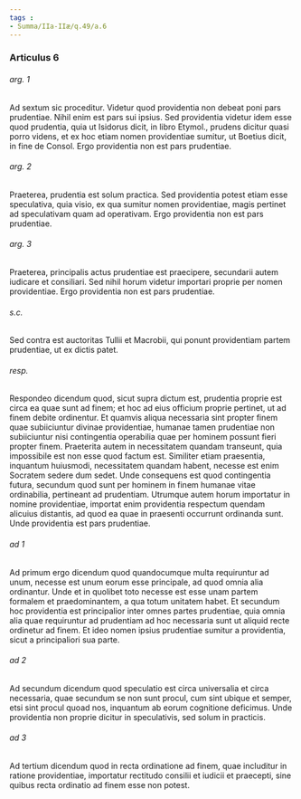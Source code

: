 ```yaml
---
tags : 
- Summa/IIa-IIæ/q.49/a.6
---
```


### Articulus 6

###### arg. 1
Ad sextum sic proceditur. Videtur quod providentia non debeat poni pars prudentiae. Nihil enim est pars sui ipsius. Sed providentia videtur idem esse quod prudentia, quia ut Isidorus dicit, in libro Etymol., prudens dicitur quasi porro videns, et ex hoc etiam nomen providentiae sumitur, ut Boetius dicit, in fine de Consol. Ergo providentia non est pars prudentiae.

###### arg. 2
Praeterea, prudentia est solum practica. Sed providentia potest etiam esse speculativa, quia visio, ex qua sumitur nomen providentiae, magis pertinet ad speculativam quam ad operativam. Ergo providentia non est pars prudentiae.

###### arg. 3
Praeterea, principalis actus prudentiae est praecipere, secundarii autem iudicare et consiliari. Sed nihil horum videtur importari proprie per nomen providentiae. Ergo providentia non est pars prudentiae.

###### s.c.
Sed contra est auctoritas Tullii et Macrobii, qui ponunt providentiam partem prudentiae, ut ex dictis patet.

###### resp.
Respondeo dicendum quod, sicut supra dictum est, prudentia proprie est circa ea quae sunt ad finem; et hoc ad eius officium proprie pertinet, ut ad finem debite ordinentur. Et quamvis aliqua necessaria sint propter finem quae subiiciuntur divinae providentiae, humanae tamen prudentiae non subiiciuntur nisi contingentia operabilia quae per hominem possunt fieri propter finem. Praeterita autem in necessitatem quandam transeunt, quia impossibile est non esse quod factum est. Similiter etiam praesentia, inquantum huiusmodi, necessitatem quandam habent, necesse est enim Socratem sedere dum sedet. Unde consequens est quod contingentia futura, secundum quod sunt per hominem in finem humanae vitae ordinabilia, pertineant ad prudentiam. Utrumque autem horum importatur in nomine providentiae, importat enim providentia respectum quendam alicuius distantis, ad quod ea quae in praesenti occurrunt ordinanda sunt. Unde providentia est pars prudentiae.

###### ad 1
Ad primum ergo dicendum quod quandocumque multa requiruntur ad unum, necesse est unum eorum esse principale, ad quod omnia alia ordinantur. Unde et in quolibet toto necesse est esse unam partem formalem et praedominantem, a qua totum unitatem habet. Et secundum hoc providentia est principalior inter omnes partes prudentiae, quia omnia alia quae requiruntur ad prudentiam ad hoc necessaria sunt ut aliquid recte ordinetur ad finem. Et ideo nomen ipsius prudentiae sumitur a providentia, sicut a principaliori sua parte.

###### ad 2
Ad secundum dicendum quod speculatio est circa universalia et circa necessaria, quae secundum se non sunt procul, cum sint ubique et semper, etsi sint procul quoad nos, inquantum ab eorum cognitione deficimus. Unde providentia non proprie dicitur in speculativis, sed solum in practicis.

###### ad 3
Ad tertium dicendum quod in recta ordinatione ad finem, quae includitur in ratione providentiae, importatur rectitudo consilii et iudicii et praecepti, sine quibus recta ordinatio ad finem esse non potest.

